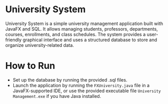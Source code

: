 # University System 

University System is a simple university management application built with JavaFX and SQL. It allows managing students, professors, departments, courses, enrollments, and class schedules. 
The system provides a user-friendly graphical interface and uses a structured database to store and organize university-related data.

# How to Run

- Set up the database by running the provided .sql files.
- Launch the application by running the `FXUniversity.java` file in a JavaFX-supported IDE, or use the provided executable file `University Management.exe` if you have Java installed.
